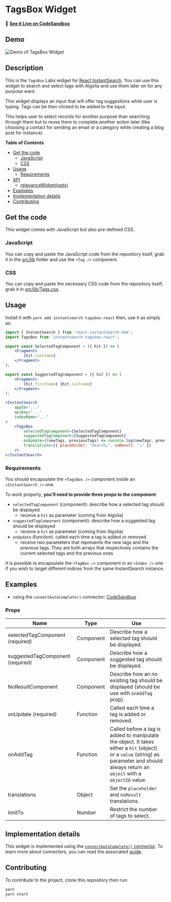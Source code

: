 # TagsBox Widget

🎥  **[See it Live on CodeSandbox](https://codesandbox.io/s/zv6r2009l)**

## Demo

![Demo of TagsBox Widget](https://cl.ly/6ea705021fda/Screen%252520Recording%2525202018-10-26%252520at%25252001.35%252520PM.gif)

## Description

This is the `TagsBox` Labs widget for [React InstantSearch](https://community.algolia.com/react-instantsearch/). You can use this widget to search and select tags with Algolia and use them later on for any purpose want.

This widget displays an input that will offer tag suggestions while user is typing. Tags can be then clicked to be added to the input.

This helps user to select records for another purpose than searching through them but to reuse them to complete another action later (like choosing a contact for sending an email or a category while creating a blog post for instance).

**Table of Contents**

* [Get the code](#get-the-code)
  * [JavaScript](#javascript)
  * [CSS](#css)
* [Usage](#usage)
  * [Requirements](#requirements)
* [API](#api)
  * [relevanceWidget(opts)](#relevancewidgetopts)
* [Examples](#examples)
* [Implementation details](#implementation-details)
* [Contributing](#contributing)

## Get the code

This widget comes with JavaScript but also pre-defined CSS.

### JavaScript

You can copy and paste the JavaScript code from the repository itself, grab it in the [src/lib](src/lib) folder and use the `<Tag />` component.

### CSS

You can copy and paste the necessary CSS code from the repository itself, grab it in [src/lib/Tags.css](src/lib/Tags.css).

## Usage

Install it with `yarn add instantsearch-tagsbox-react` then, use it as simply as:

```jsx
import { InstantSearch } from 'react-instantsearch-dom';
import TagsBox from 'instantsearch-tagsbox-react';

export const SelectedTagComponent = ({ hit }) => (
    <Fragment>
        {hit.lastname}
    </Fragment>
);

export const SuggestedTagComponent = ({ hit }) => (
    <Fragment>
        {hit.firstname} {hit.lastname}
    </Fragment>
);

<InstantSearch
    appId="..."
    apiKey="..."
    indexName="..."
>
    <TagsBox
        selectedTagComponent={SelectedTagComponent}
        suggestedTagComponent={SuggestedTagComponent}
        onUpdate={(newTags, previousTags) => console.log(newTags, previousTags)}
        translations={{ placeholder: "Search…", noResult: "…" }}
    />
</InstantSearch>
```

### Requirements

You should encapsulate the `<TagsBox />` component inside an `<InstantSearch />` one.

To work properly, **you'll need to provide three props to the component**:

- `selectedTagComponent` (component): describe how a selected tag should be displayed
  - receive a `hit` as parameter (coming from Algolia)
- `suggestedTagComponent` (component): describe how a suggested tag should be displayed
  - receive a `hit` as parameter (coming from Algolia)
- `onUpdate` (function): called each time a tag is added or removed
  - receive two parameters that represents the new tags and the previous tags. They are both arrays that respectively contains the current selected tags and the previous ones

It is possible to encapsulate the `<TagBox />` component in an `<Index />` one if you wish to target different indices from the same InstantSearch instance.

## Examples

* using the `connectAutoComplete()` connector: [CodeSandbox](https://codesandbox.io/s/zv6r2009l)

### Props

| Name                              | Type      | Use                                                 |
| --------------------------------- | --------- | --------------------------------------------------- |
| selectedTagComponent (required)   | Component | Describe how a selected tag should be displayed.    |
| suggestedTagComponent (required)  | Component | Describe how a suggested tag should be displayed.   |
| NoResultComponent                 | Component | Describe how an no existing tag should be displayed (should be use with `onAddTag` prop). |
| onUpdate (required)               | Function  | Called each time a tag is added or removed.           |
| onAddTag                          | Function  | Called before a tag is added to manipulate the object. It takes either a `hit` (object) or a `value` (string) as parameter and should always return an `object` with a `objectID` value. |
| translations                      | Object    | Set the `placeholder` and `noResult` translations.  |
| limitTo                           | Number    | Restrict the number of tags to select.              |

## Implementation details

This widget is implemented using the [`connectAutoComplete()` connector](https://community.algolia.com/react-instantsearch/connectors/connectAutoComplete.html). To learn more about connectors, you can read the associated [guide](https://community.algolia.com/react-instantsearch/guide/Connectors.html).

## Contributing

To contribute to the project, clone this repository then run:

```sh
yarn
yarn start
```
